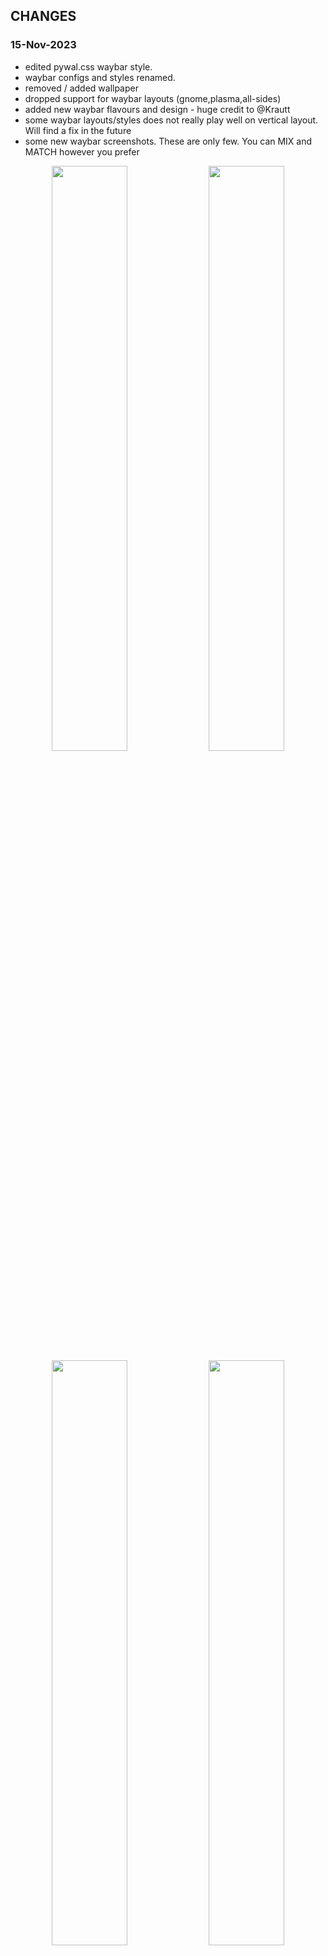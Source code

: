 ## CHANGES

### 15-Nov-2023
- edited pywal.css waybar style.
- waybar configs and styles renamed.
- removed / added wallpaper
- dropped support for waybar layouts (gnome,plasma,all-sides)
- added new waybar flavours and design - huge credit to @Krautt
- some waybar layouts/styles does not really play well on vertical layout. Will find a fix in the future
- some new waybar screenshots. These are only few. You can MIX and MATCH however you prefer
<p align="center">
    <img align="center" width="49%" src="https://raw.githubusercontent.com/JaKooLit/screenshots/main/Hyprland-V2-Screenshots/waybar/waybar1.png" /> <img align="center" width="49%" src="https://raw.githubusercontent.com/JaKooLit/screenshots/main/Hyprland-V2-Screenshots/waybar/waybar2.png" />   
    <img align="center" width="49%" src="https://raw.githubusercontent.com/JaKooLit/screenshots/main/Hyprland-V2-Screenshots/waybar/waybar3.png" /> <img align="center" width="49%" src="https://raw.githubusercontent.com/JaKooLit/screenshots/main/Hyprland-V2-Screenshots/waybar/waybar4.png" />

- for more waybar screenshots, check [`Link`](https://github.com/JaKooLit/screenshots/tree/main/Hyprland-V2-Screenshots/waybar)


### 13-Nov-2023
- created a separated conf for Laptop (Laptops.conf) in ~/.config/hyp/configs . This was mostly from Keybinds.conf. This is just to easily identity for laptop Keybinds specific.

### 12-Nov-2023
- added monitor resolution for better rofi appearance
<p align="center">
    <img align="center" width="49%" src="https://raw.githubusercontent.com/JaKooLit/screenshots/main/Changelogs-Screenshots/12-11-2023-resolution.png" /> 

### 11-Nov-2023
- Cleanup / renaming of waybar styles and layouts for human readable output
- added Catppuccin Mocha and Latte waybar themes
- Scripts and rofi adjustments in line with waybar cleaning and renaming
- Dark Light function wont change waybar style anymore. However, if Catpuccin waybar themes is in use, color will change according :)
- Drop support for "mauve" waybar style.. I think nobody is using it anyway :)
- Added random wallpaper switcher every 5 minutes. can adjust the timer by editing ~/.config/hypr/scripts/RandomWallpaper.sh. Wallpapers path can be adjust in ~/.config/hypr/configs/Execs.conf


### 10-Nov-2023
- Waybar styles menu. (SUPER SHIFT W) Thanks to @Krautt
- added different styles of hyprland/workspaces
- Some changes on waybar modules 
<p align="center">
    <img align="center" width="49%" src="https://raw.githubusercontent.com/JaKooLit/screenshots/main/Changelogs-Screenshots/10-11-2023.png" /> <img align="center" width="49%" src="https://raw.githubusercontent.com/JaKooLit/screenshots/main/Changelogs-Screenshots/10-11-2023-waybar-buttons.png" /> 

- added additional informations on HINTS! (SUPER H)
- added ricing tips (checkout Readme)
- renamed waybar styles

### 08-Nov-2023
 - some small tweak... I have made some small note on Wlogout.sh located in ~/.config/hypr/scripts . This is to adjust for screen resolution.

### 06-Nov-2023
- Hyprland-Dots-v2 Featuring rofi, kitty and pywal and adding Hint Button to Assist new users
- Screenshots
<p align="center">
    <img align="center" width="49%" src="https://raw.githubusercontent.com/JaKooLit/screenshots/main/Hyprland-V2-Screenshots/General/pywal-kitty.png" /> <img align="center" width="49%" src="https://raw.githubusercontent.com/JaKooLit/screenshots/main/Hyprland-V2-Screenshots/General/Rofi-Dark.png" />   
    <img align="center" width="49%" src="https://raw.githubusercontent.com/JaKooLit/screenshots/main/Hyprland-V2-Screenshots/General/Different-Waybar-Layouts.png" /> <img align="center" width="49%" src="https://raw.githubusercontent.com/JaKooLit/screenshots/main/Hyprland-V2-Screenshots/General/Hint.png" />

- More Screenshots can be viewed here
-Hyprland-Dots-v2 Changes [`Link`](https://github.com/JaKooLit/screenshots/tree/main/Hyprland-V2-Screenshots/General)

### 04-Nov-2023
- Various clean up scripts (change all to !#/bin/bash shebangs) except pythons!
- Tweaked abit Wofi Beats (SUPER CTRL S) to have a better notification
<p align="center">
    <img align="center" width="49%" src="https://raw.githubusercontent.com/JaKooLit/screenshots/main/Changelogs-Screenshots/04-11-2023-WofiBeats.png" /> 

- Returning wlogout and removing the previous logout menu (WofiPower.sh). Can be launch by pressing power button on waybar or (keybinds) CTRL ALT P
<p align="center">
    <img align="center" width="49%" src="https://raw.githubusercontent.com/JaKooLit/screenshots/main/Changelogs-Screenshots/04-11-2023-wlogout.png" />
    

### 28-Oct-2023
- Various fixes / cleanup on waybar and modules
- added simple layout 2 (can be summoned with SUPER ALT W)
<p align="center">
    <img align="center" width="49%" src="https://raw.githubusercontent.com/JaKooLit/screenshots/main/Changelogs-Screenshots/28-10-23-Simple2Layout.png" /> 


### 26-Oct-2023
- Automatic nvidia gpu detection and setting WLR_NO_CURSORS of ENVariables.conf automatically

### 24-Oct-2023
- fix lots of waybar stylings
- introducing waybar separators (only in default)
<p align="center">
    <img align="center" width="49%" src="https://raw.githubusercontent.com/JaKooLit/screenshots/main/Changelogs-Screenshots/24-10-2-23-waybar-separator.png" /> 

#### 22 Oct 2023
- initial commit
- adding some waybar layouts (Super Alt W). YOu can also choose colors of your waybar panels (Super Shift W)
### 📷 Screenshots of changes. Click to magnify

<p align="center">
    <img align="center" width="49%" src="https://raw.githubusercontent.com/JaKooLit/screenshots/main/Changelogs-Screenshots/Waybar-Layout-Menu.png" /> <img align="center" width="49%" src="https://raw.githubusercontent.com/JaKooLit/screenshots/main/Changelogs-Screenshots/waybar-all%20sides.png" />   
    <img align="center" width="49%" src="https://raw.githubusercontent.com/JaKooLit/screenshots/main/Changelogs-Screenshots/waybar-left-panel.png" /> 

